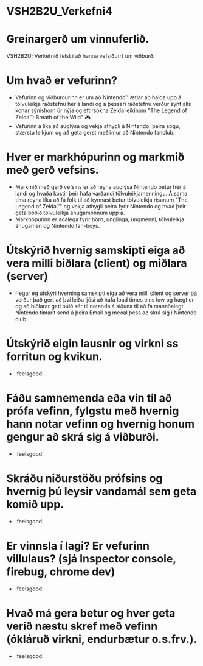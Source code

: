 # VSH2B2U_Verkefni4
# Greinargerð um vinnuferlið.
VSH2B2U; Verkefnið felst í að hanna vefsíðu(r) um viðburð.

# Um hvað er vefurinn?
* Vefurinn og viðburðurinn er um að Nintendo™ ætlar að halda upp á tölvuleikja ráðstefnu hér á landi og á þessari ráðstefnu verður sýnt alls konar sýnishorn úr nýja og eftirsókna Zelda leikinum "The Legend of Zelda™: Breath of the Wild" :video_game:
* Vefurinn á líka að auglýsa og vekja athygli á Nintendo, þeira sögu, stærstu leikjum og að geta gerst meðlimur að Nintendo fanclub.

# Hver er markhópurinn og markmið með gerð vefsins.
* Markmið með gerð vefsins er að reyna auglýsa Nintendo betur hér á landi og hvaða kostir þeir hafa varðandi tölvuleikjamenningu. Á sama tíma reyna líka að fá fólk til að kynnast betur tölvuleikja risanum "The Legend of Zelda™" og vekja athygli þeira fyrir Nintendo og hvað þeir geta boðið tölvuleikja áhugamönnum upp á.
* Markhópurinn er aðalega fyrir börn, unglinga, ungmenni, tölvuleikja áhugamen og Nintendo fan-boys.

# Útskýrið hvernig samskipti eiga að vera milli biðlara (client) og miðlara (server)
* Þegar ég útskýri hverning samskipti eiga að vera milli client og server þá verður það gert að því leiða ljósi að hafa load times eins low og hægt er og að biðlarar geti búið sér til notanda á síðuna til að fá mánaðalegt Nintendo tímarít send á þeira Email og meðal þess að skrá sig í Nintendo club.

# Útskýrið eigin lausnir og virkni ss forritun og kvikun.
* :feelsgood:

# Fáðu samnemenda eða vin til að prófa vefinn, fylgstu með hvernig hann notar vefinn og hvernig honum gengur að skrá sig á viðburði.
* :feelsgood:

# Skráðu niðurstöðu prófsins og hvernig þú leysir vandamál sem geta komið upp.
* :feelsgood:

# Er vinnsla í lagi? Er vefurinn villulaus? (sjá Inspector console, firebug, chrome dev)
* :feelsgood:

# Hvað má gera betur og hver geta verið næstu skref með vefinn (ókláruð virkni, endurbætur o.s.frv.).
* :feelsgood:
